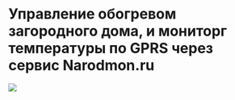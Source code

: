 # Управление обогревом загородного дома, и мониторг температуры по GPRS через сервис Narodmon.ru

![](https://github.com/martinhol221/GSM_narodmon.ru/img/M590-Schema.JPG)
